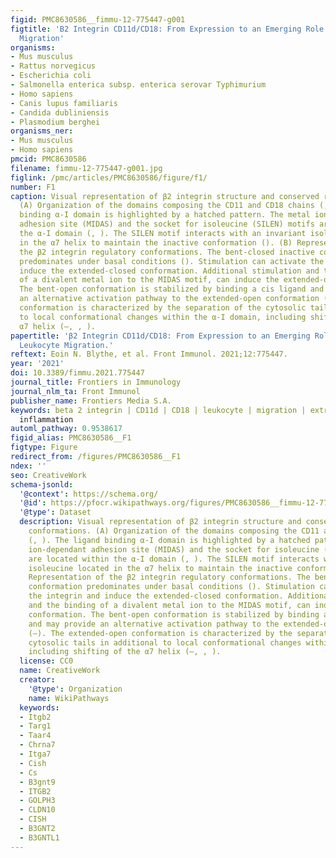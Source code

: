 ```yaml
---
figid: PMC8630586__fimmu-12-775447-g001
figtitle: 'B2 Integrin CD11d/CD18: From Expression to an Emerging Role in Staged Leukocyte
  Migration'
organisms:
- Mus musculus
- Rattus norvegicus
- Escherichia coli
- Salmonella enterica subsp. enterica serovar Typhimurium
- Homo sapiens
- Canis lupus familiaris
- Candida dubliniensis
- Plasmodium berghei
organisms_ner:
- Mus musculus
- Homo sapiens
pmcid: PMC8630586
filename: fimmu-12-775447-g001.jpg
figlink: /pmc/articles/PMC8630586/figure/f1/
number: F1
caption: Visual representation of β2 integrin structure and conserved regulatory conformations.
  (A) Organization of the domains composing the CD11 and CD18 chains (, ). The ligand
  binding α-I domain is highlighted by a hatched pattern. The metal ion-dependant
  adhesion site (MIDAS) and the socket for isoleucine (SILEN) motifs are located within
  the α-I domain (, ). The SILEN motif interacts with an invariant isoleucine located
  in the α7 helix to maintain the inactive conformation (). (B) Representation of
  the β2 integrin regulatory conformations. The bent-closed inactive conformation
  predominates under basal conditions (). Stimulation can activate the integrin and
  induce the extended-closed conformation. Additional stimulation and the binding
  of a divalent metal ion to the MIDAS motif, can induce the extended-open conformation.
  The bent-open conformation is stabilized by binding a cis ligand and may provide
  an alternative activation pathway to the extended-open conformation (–). The extended-open
  conformation is characterized by the separation of the cytosolic tails in additional
  to local conformational changes within the α-I domain, including shifting of the
  α7 helix (–, , ).
papertitle: 'β2 Integrin CD11d/CD18: From Expression to an Emerging Role in Staged
  Leukocyte Migration.'
reftext: Eoin N. Blythe, et al. Front Immunol. 2021;12:775447.
year: '2021'
doi: 10.3389/fimmu.2021.775447
journal_title: Frontiers in Immunology
journal_nlm_ta: Front Immunol
publisher_name: Frontiers Media S.A.
keywords: beta 2 integrin | CD11d | CD18 | leukocyte | migration | extravasation |
  inflammation
automl_pathway: 0.9538617
figid_alias: PMC8630586__F1
figtype: Figure
redirect_from: /figures/PMC8630586__F1
ndex: ''
seo: CreativeWork
schema-jsonld:
  '@context': https://schema.org/
  '@id': https://pfocr.wikipathways.org/figures/PMC8630586__fimmu-12-775447-g001.html
  '@type': Dataset
  description: Visual representation of β2 integrin structure and conserved regulatory
    conformations. (A) Organization of the domains composing the CD11 and CD18 chains
    (, ). The ligand binding α-I domain is highlighted by a hatched pattern. The metal
    ion-dependant adhesion site (MIDAS) and the socket for isoleucine (SILEN) motifs
    are located within the α-I domain (, ). The SILEN motif interacts with an invariant
    isoleucine located in the α7 helix to maintain the inactive conformation (). (B)
    Representation of the β2 integrin regulatory conformations. The bent-closed inactive
    conformation predominates under basal conditions (). Stimulation can activate
    the integrin and induce the extended-closed conformation. Additional stimulation
    and the binding of a divalent metal ion to the MIDAS motif, can induce the extended-open
    conformation. The bent-open conformation is stabilized by binding a cis ligand
    and may provide an alternative activation pathway to the extended-open conformation
    (–). The extended-open conformation is characterized by the separation of the
    cytosolic tails in additional to local conformational changes within the α-I domain,
    including shifting of the α7 helix (–, , ).
  license: CC0
  name: CreativeWork
  creator:
    '@type': Organization
    name: WikiPathways
  keywords:
  - Itgb2
  - Targ1
  - Taar4
  - Chrna7
  - Itga7
  - Cish
  - Cs
  - B3gnt9
  - ITGB2
  - GOLPH3
  - CLDN10
  - CISH
  - B3GNT2
  - B3GNTL1
---
```

